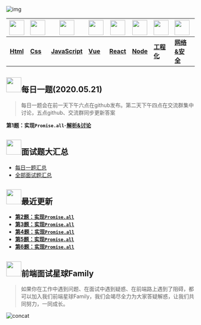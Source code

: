 ![img](http://smartlive.site/3.png)

| <img src="http://smartlive.site/html.png" width="40px" > | <img src="http://smartlive.site/css.png" width="40px" > | <img src="http://smartlive.site/js.png" width="40px" > | <img src="http://smartlive.site/vue.png" width="40px" > | <img src="http://smartlive.site/react.png" width="40px" > | <img src="http://smartlive.site/node.png" width="40px" > | <img src="http://smartlive.site/webpack.png" width="40px" > | <img src="http://smartlive.site/http.png" width="40px" > | <img src="http://smartlive.site/algorithm.png" width="30px" > | <img src="http://smartlive.site/write.png" width="40px" > | <img src="http://smartlive.site/other.png" width="40px" > |
| :------------------------------------------------------: | ------------------------------------------------------- | ------------------------------------------------------ | ------------------------------------------------------- | --------------------------------------------------------- | :------------------------------------------------------: | ----------------------------------------------------------- | -------------------------------------------------------- | ------------------------------------------------------------ | --------------------------------------------------------- | --------------------------------------------------------- |
|                        **[Html](https://github.com/lgwebdream/FE-Interview-Planet/blob/master/summarry/html.md)**                        | **[Css](https://github.com/lgwebdream/FE-Interview-Planet/blob/master/summarry/css.md)**                                                 | **[JavaScript](https://github.com/lgwebdream/FE-Interview-Planet/blob/master/summarry/javascript.md)**                                         | **[Vue](https://github.com/lgwebdream/FE-Interview-Planet/blob/master/summarry/vue.md)**                                                 | **[React](https://github.com/lgwebdream/FE-Interview-Planet/blob/master/summarry/react.md)**                                                 |                         **[Node](https://github.com/lgwebdream/FE-Interview-Planet/blob/master/summarry/node.md)**                         | **[工程化](https://github.com/lgwebdream/FE-Interview-Planet/blob/master/summarry/webpack.md)**                                                  | **[网络&安全](https://github.com/lgwebdream/FE-Interview-Planet/blob/master/summarry/http.md)**                                            | **[算法](https://github.com/lgwebdream/FE-Interview-Planet/blob/master/summarry/algorithm.md)**                                                     | **[编程题](https://github.com/lgwebdream/FE-Interview-Planet/blob/master/summarry/program.md)**                                                | **[其它](https://github.com/lgwebdream/FE-Interview-Planet/blob/master/summarry/other.md)**                                                  |

## <img src="http://smartlive.site/gafei.png" width="40px">每日一题(2020.05.21)

> 每日一题会在前一天下午六点在github发布。第二天下午四点在交流群集中讨论，五点github、交流群同步更新答案

**第1题：实现`Promise.all`**-**[解析&讨论](https://github.com/lgwebdream/FE-Interview-Planet/issues/2)**

## <img src="http://smartlive.site/test.png" width="40px">面试题大汇总

- [每日一题汇总](https://github.com/lgwebdream/FE-Interview-Planet/blob/master/summarry/daily.md)
- [全部面试题汇总](https://github.com/lgwebdream/FE-Interview-Planet/blob/master/summarry/all.md)

## <img src="http://smartlive.site/time.png" width="40px">最近更新

- **[第2题：实现`Promise.all`](https://github.com/lgwebdream/FE-Interview-Planet/issues/1)**
- **[第3题：实现`Promise.all`](https://github.com/lgwebdream/FE-Interview-Planet/issues/1)**
- **[第4题：实现`Promise.all`](https://github.com/lgwebdream/FE-Interview-Planet/issues/1)**
- **[第5题：实现`Promise.all`](https://github.com/lgwebdream/FE-Interview-Planet/issues/1)**
- **[第6题：实现`Promise.all`](https://github.com/lgwebdream/FE-Interview-Planet/issues/1)**

## <img src="http://smartlive.site/family.png" width="40px">前端面试星球Family

> 如果你在工作中遇到问题、在面试中遇到疑惑、在前端路上遇到了阻碍，都可以加入我们前端星球Family，我们会竭尽全力为大家答疑解惑，让我们共同努力，一同成长。

![concat](http://smartlive.site/concat.jpg)

